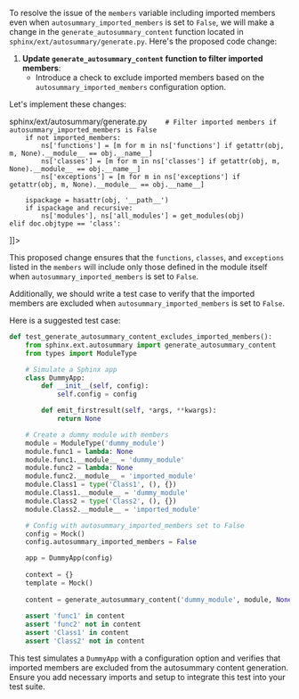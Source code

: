 To resolve the issue of the `members` variable including imported members even when `autosummary_imported_members` is set to `False`, we will make a change in the `generate_autosummary_content` function located in `sphinx/ext/autosummary/generate.py`. Here's the proposed code change:

1. **Update `generate_autosummary_content` function to filter imported members**: 
   - Introduce a check to exclude imported members based on the `autosummary_imported_members` configuration option.

Let's implement these changes:

<changes>
<change>
<file change-number-for-this-file="1">sphinx/ext/autosummary/generate.py</file>
<original line-count="14" no-ellipsis="true"><![CDATA[
    if doc.objtype == 'module':
        ns['members'] = dir(obj)
        ns['functions'], ns['all_functions'] = \
            get_members(obj, {'function'}, imported=imported_members)
        ns['classes'], ns['all_classes'] = \
            get_members(obj, {'class'}, imported=imported_members)
        ns['exceptions'], ns['all_exceptions'] = \
            get_members(obj, {'exception'}, imported=imported_members)
        ns['attributes'], ns['all_attributes'] = \
            get_module_attrs(ns['members'])
        ispackage = hasattr(obj, '__path__')
        if ispackage and recursive:
            ns['modules'], ns['all_modules'] = get_modules(obj)
    elif doc.objtype == 'class':
]]></original>
<modified no-ellipsis="true"><![CDATA[
    if doc.objtype == 'module':
        ns['members'] = dir(obj)
        ns['functions'], ns['all_functions'] = \
            get_members(obj, {'function'}, imported=imported_members)
        ns['classes'], ns['all_classes'] = \
            get_members(obj, {'class'}, imported=imported_members)
        ns['exceptions'], ns['all_exceptions'] = \
            get_members(obj, {'exception'}, imported=imported_members)
        ns['attributes'], ns['all_attributes'] = \
            get_module_attrs(ns['members'])

        # Filter imported members if autosummary_imported_members is False
        if not imported_members:
            ns['functions'] = [m for m in ns['functions'] if getattr(obj, m, None).__module__ == obj.__name__]
            ns['classes'] = [m for m in ns['classes'] if getattr(obj, m, None).__module__ == obj.__name__]
            ns['exceptions'] = [m for m in ns['exceptions'] if getattr(obj, m, None).__module__ == obj.__name__]

        ispackage = hasattr(obj, '__path__')
        if ispackage and recursive:
            ns['modules'], ns['all_modules'] = get_modules(obj)
    elif doc.objtype == 'class':
]]></modified>
</change>
</changes>

This proposed change ensures that the `functions`, `classes`, and `exceptions` listed in the `members` will include only those defined in the module itself when `autosummary_imported_members` is set to `False`.

Additionally, we should write a test case to verify that the imported members are excluded when `autosummary_imported_members` is set to `False`.

Here is a suggested test case:

```python
def test_generate_autosummary_content_excludes_imported_members():
    from sphinx.ext.autosummary import generate_autosummary_content
    from types import ModuleType

    # Simulate a Sphinx app
    class DummyApp:
        def __init__(self, config):
            self.config = config

        def emit_firstresult(self, *args, **kwargs):
            return None

    # Create a dummy module with members
    module = ModuleType('dummy_module')
    module.func1 = lambda: None
    module.func1.__module__ = 'dummy_module'
    module.func2 = lambda: None
    module.func2.__module__ = 'imported_module'
    module.Class1 = type('Class1', (), {})
    module.Class1.__module__ = 'dummy_module'
    module.Class2 = type('Class2', (), {})
    module.Class2.__module__ = 'imported_module'

    # Config with autosummary_imported_members set to False
    config = Mock()
    config.autosummary_imported_members = False

    app = DummyApp(config)
    
    context = {}
    template = Mock()
    
    content = generate_autosummary_content('dummy_module', module, None, template, '', False, app, False, context)
    
    assert 'func1' in content
    assert 'func2' not in content
    assert 'Class1' in content
    assert 'Class2' not in content
```

This test simulates a `DummyApp` with a configuration option and verifies that imported members are excluded from the autosummary content generation. Ensure you add necessary imports and setup to integrate this test into your test suite.